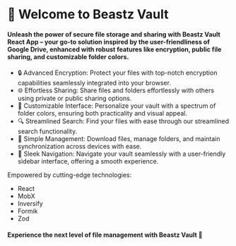 # 🦍 Welcome to Beastz Vault

#### Unleash the power of secure file storage and sharing with Beastz Vault React App – your go-to solution inspired by the user-friendliness of Google Drive, enhanced with robust features like encryption, public file sharing, and customizable folder colors.

* 🔒 Advanced Encryption: Protect your files with top-notch encryption capabilities seamlessly integrated into your browser.
* 🌐 Effortless Sharing: Share files and folders effortlessly with others using private or public sharing options.
* 🎨 Customizable Interface: Personalize your vault with a spectrum of folder colors, ensuring both practicality and visual appeal.
* 🔍 Streamlined Search: Find your files with ease through our streamlined search functionality.
* 📂 Simple Management: Download files, manage folders, and maintain synchronization across devices with ease.
* 🔗 Sleek Navigation: Navigate your vault seamlessly with a user-friendly sidebar interface, offering a smooth experience.

Empowered by cutting-edge technologies:

* React
* MobX
* Inversify
* Formik
* Zod

#### Experience the next level of file management with Beastz Vault 🚀
